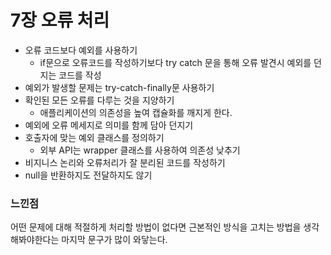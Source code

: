 # 7장 오류 처리

- 오류 코드보다 예외를 사용하기
  - if문으로 오류코드를 작성하기보다 try catch 문을 통해 오류 발견시 예외를 던지는 코드를 작성
- 예외가 발생할 문제는 try-catch-finally문 사용하기
- 확인된 모든 오류를 다루는 것을 지양하기 
  - 애플리케이션의 의존성을 높여 캡슐화를 깨지게 한다.
- 예외에 오류 메세지로 의미를 함께 담아 던지기
- 호출자에 맞는 예외 클래스를 정의하기
  - 외부 API는 wrapper 클래스를 사용하여 의존성 낮추기
- 비지니스 논리와 오류처리가 잘 분리된 코드를 작성하기
- null을 반환하지도 전달하지도 않기

### 느낀점
어떤 문제에 대해 적절하게 처리할 방법이 없다면
근본적인 방식을 고치는 방법을 생각해봐야한다는 마지막 문구가 많이 와닿는다.